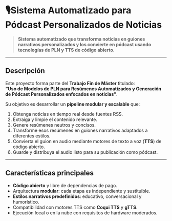 # 🎙Sistema Automatizado para Pódcast Personalizados de Noticias  

> **Sistema automatizado que transforma noticias en guiones narrativos personalizados y los convierte en pódcast usando tecnologías de PLN y TTS de código abierto.**

---

## Descripción  
Este proyecto forma parte del **Trabajo Fin de Máster** titulado:  
**“Uso de Modelos de PLN para Resúmenes Automatizados y Generación de Pódcast Personalizados enfocados en noticias”**.  

Su objetivo es desarrollar un **pipeline modular y escalable** que:  
1. Obtenga noticias en tiempo real desde fuentes RSS.  
2. Extraiga y limpie el contenido relevante.  
3. Genere resúmenes neutros y concisos.  
4. Transforme esos resúmenes en guiones narrativos adaptados a diferentes estilos.  
5. Convierta el guion en audio mediante motores de texto a voz (**TTS**) de código abierto.  
6. Guarde y distribuya el audio listo para su publicación como pódcast.  

---

## Características principales  
- **Código abierto** y libre de dependencias de pago.  
- Arquitectura **modular**: cada etapa es independiente y sustituible.  
- **Estilos narrativos predefinidos**: educativo, conversacional y humorístico.  
- Compatibilidad con motores TTS como **Coqui TTS** y **gTTS**.  
- Ejecución local o en la nube con requisitos de hardware moderados.  
